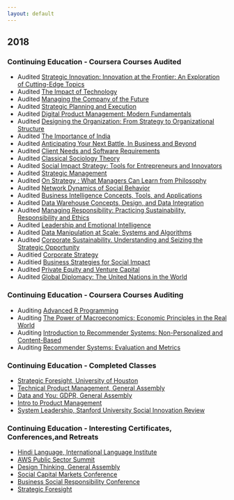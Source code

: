 ```yaml
---
layout: default
---
```


## 2018

### Continuing Education - Coursera Courses Audited
* Audited [Strategic Innovation: Innovation at the Frontier: An Exploration of Cutting-Edge Topics](https://www.coursera.org/learn/strategic-innovation-innovation-at-the-frontier)
* Audited [The Impact of Technology](https://www.coursera.org/learn/impact-of-technology)
* Audited [Managing the Company of the Future](https://www.coursera.org/learn/company-future-management)
* Audited [Strategic Planning and Execution](https://www.coursera.org/learn/uva-darden-strategic-planning-execution)
* Audited [Digital Product Management: Modern Fundamentals](https://www.coursera.org/learn/uva-darden-digital-product-management/)
* Audited [Designing the Organization: From Strategy to Organizational Structure](https://www.coursera.org/learn/designing-organization)
* Audited [The Importance of India](https://www.coursera.org/learn/passport-to-india)
* Audited [Anticipating Your Next Battle, In Business and Beyond](https://www.coursera.org/learn/anticipate/)
* Audited [Client Needs and Software Requirements](https://www.coursera.org/learn/client-needs-and-software-requirements)
* Audited [Classical Sociology Theory](https://www.coursera.org/learn/classical-sociological-theory)
* Audited [Social Impact Strategy: Tools for Entrepreneurs and Innovators](https://www.coursera.org/learn/social-impact)
* Audited [Strategic Management](https://www.coursera.org/learn/strategic-management)
* Audited [On Strategy : What Managers Can Learn from Philosophy](https://www.coursera.org/learn/management-philosophy)
* Audited [Network Dynamics of Social Behavior](https://www.coursera.org/learn/networkdynamics)
* Audited [Business Intelligence Concepts, Tools, and Applications](https://www.coursera.org/learn/business-intelligence-tools)
* Audited [Data Warehouse Concepts, Design, and Data Integration](https://www.coursera.org/learn/dwdesign)
* Audited [Managing Responsibility: Practicing Sustainability, Responsibility and Ethics](https://www.coursera.org/learn/responsible-management)
* Audited [Leadership and Emotional Intelligence](https://www.coursera.org/learn/emotional-intelligence-in-leadership)
* Audited [Data Manipulation at Scale: Systems and Algorithms](https://www.coursera.org/learn/data-manipulation)
* Audited [Corporate Sustainability. Understanding and Seizing the Strategic Opportunity](https://www.coursera.org/learn/corp-sustainability)
* Auditied [Corporate Strategy](https://www.coursera.org/learn/corporate-strategy)
* Auditied [Business Strategies for Social Impact](https://www.coursera.org/learn/wharton-social-impact)
* Audited [Private Equity and Venture Capital](https://www.coursera.org/learn/private-equity)
* Audited [Global Diplomacy: The United Nations in the World](https://www.coursera.org/learn/global-diplomacy-un/)


### Continuing Education - Coursera Courses Auditing
* Auditing [Advanced R Programming](https://www.coursera.org/learn/advanced-r)
* Auditing [The Power of Macroeconomics: Economic Principles in the Real World](https://www.coursera.org/learn/principles-of-macroeconomics)
* Auditing [Introduction to Recommender Systems: Non-Personalized and Content-Based](https://www.coursera.org/learn/recommender-systems-introduction)
* Auditing [Recommender Systems: Evaluation and Metrics](https://www.coursera.org/learn/recommender-metrics)


### Continuing Education - Completed Classes
* [Strategic Foresight, University of Houston](http://www.uh.edu/technology/departments/hdcs/certificates/fore/seminar/index.php#Content)
* [Technical Product Management, General Assembly](https://generalassemb.ly/)
* [Data and You: GDPR, General Assembly](https://generalassemb.ly/education/data-and-you-gdpr/washington-dc/50956)
* [Intro to Product Management](https://generalassemb.ly)
* [System Leadership, Stanford University Social Innovation Review](https://ssir.org/webinars/entry/the_dawn_of_system_leadership?utm_source=Event_Email&utm_campaign=SSIR_Live&utm_medium=Email)


### Continuing Education - Interesting Certificates, Conferences,and Retreats
* [Hindi Language, International Language Institute](http://ilidc.com)
* [AWS Public Sector Summit](https://aws.amazon.com/summits/public-sector-summit-washington-dc-2018/)
* [Design Thinking, General Assembly](https://generalassemb.ly/)
* [Social Capital Markets Conference](http://socialcapitalmarkets.net)
* [Business Social Responsibility Conference](https://bsr18.org)
* [Strategic Foresight](https://www.soif.org.uk/retreats/soif2018-summer-retreat-strategic-foresight/)

<br>









